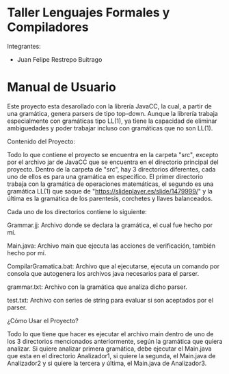 # Taller Lenguajes Formales y Compiladores

Integrantes:

- Juan Felipe Restrepo Buitrago

# Manual de Usuario

Este proyecto esta desarollado con la librería JavaCC, la cual, a partir de una gramática, genera parsers de tipo top-down. Aunque la librería trabaja especialmente con gramáticas tipo LL(1), ya tiene la capacidad de eliminar ambiguedades y poder trabajar incluso con gramáticas que no son LL(1).

Contenido del Proyecto:

Todo lo que contiene el proyecto se encuentra en la carpeta "src", excepto por el archivo jar de JavaCC que se encuentra en el directorio principal del proyecto. Dentro de la carpeta de "src", hay 3 directorios diferentes, cada uno de ellos es para una gramática en específico. El primer directorio trabaja con la gramática de operaciones matemáticas, el segundo es una gramática LL(1) que saque de "https://slideplayer.es/slide/1479999/" y la última es la gramática de los parentesis, corchetes y llaves balanceados.

Cada uno de los directorios contiene lo siguiente:

Grammar.jj: Archivo donde se declara la gramática, el cual fue hecho por mí.

Main.java: Archivo main que ejecuta las acciones de verificación, también hecho por mí.

CompilarGramatica.bat: Archivo que al ejecutarse, ejecuta un comando por consola que autogenera los archivos java necesarios para el parser.

grammar.txt: Archivo con la gramática que analiza dicho parser.

test.txt: Archivo con series de string para evaluar si son aceptados por el parser.

¿Cómo Usar el Proyecto?

Todo lo que tiene que hacer es ejecutar el archivo main dentro de uno de los 3 directorios mencionados anteriormente, según la gramática que quiera analizar. Si quiere analizar primera gramática, debe ejecutar el Main.java que esta en el directorio Analizador1, si quiere la segunda, el Main.java de Analizador2 y si quiere la tercera y última, el Main.java de Analizador3.
